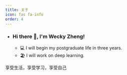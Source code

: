 ```yaml
---
title: 关于
icon: fas fa-info
order: 4
---
```

- ### Hi there 👋, I'm Wecky Zheng!

  - 💻  I will begin my postgraduate life in three years.
  - 🏖️  I will work on deep learning.

享受生活，享受学习，享受自己

